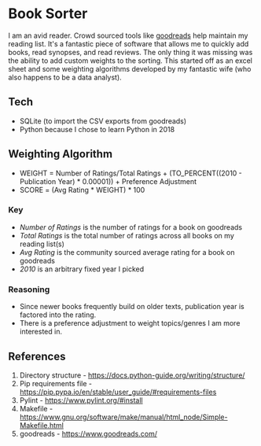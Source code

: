 # Book Sorter
I am an avid reader.  Crowd sourced tools like [goodreads](https://www.goodreads.com/) help maintain my reading list.  It's a fantastic piece 
of software that allows me to quickly add books, read synopses, and read reviews.  The only thing it was missing was the ability
to add custom weights to the sorting.  This started off as an excel sheet and some weighting algorithms developed by my fantastic wife (who 
also happens to be a data analyst).

## Tech
* SQLite (to import the CSV exports from goodreads)
* Python because I chose to learn Python in 2018

## Weighting Algorithm
* WEIGHT = Number of Ratings/Total Ratings + (TO_PERCENT((2010 - Publication Year) * 0.00001)) + Preference Adjustment
* SCORE = (Avg Rating * WEIGHT) * 100

### Key
* *Number of Ratings* is the number of ratings for a book on goodreads
* *Total Ratings* is the total number of ratings across all books on my reading list(s)
* *Avg Rating* is the community sourced average rating for a book on goodreads
* *2010* is an arbitrary fixed year I picked

### Reasoning
* Since newer books frequently build on older texts, publication year is factored into the rating.
* There is a preference adjustment to weight topics/genres I am more interested in. 

## References
1. Directory structure - https://docs.python-guide.org/writing/structure/
1. Pip requirements file - https://pip.pypa.io/en/stable/user_guide/#requirements-files
1. Pylint - https://www.pylint.org/#install
1. Makefile - https://www.gnu.org/software/make/manual/html_node/Simple-Makefile.html
1. goodreads - https://www.goodreads.com/

